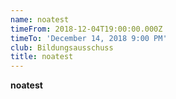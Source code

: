 ```yaml
---
name: noatest
timeFrom: 2018-12-04T19:00:00.000Z
timeTo: 'December 14, 2018 9:00 PM'
club: Bildungsausschuss
title: noatest
---
```

**noatest**
